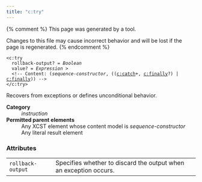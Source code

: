 ```yaml
---
title: "c:try"
---
```


{% comment %}
This page was generated by a tool.

Changes to this file may cause incorrect behavior and will be lost if
the page is regenerated.
{% endcomment %}

<div class="language-xml highlighter-rouge"><pre class="highlight element-syntax"><code><span class="nt">&lt;c:try</span>
  <span>rollback-output</span>? = <i title="One of the values &#34;yes&#34;, &#34;no&#34;, &#34;true&#34;, &#34;false&#34;, &#34;1&#34; or &#34;0&#34;.">Boolean</i>
  <span>value</span>? = <i title="Expression">Expression</i> &gt;
  &lt;!-- Content: (<span><i>sequence-constructor</i></span>, <span>(<span>(<span><a href="catch.html">c:catch</a>+</span>, <span><a href="finally.html">c:finally</a>?</span>)</span> | <a href="finally.html">c:finally</a>)</span>) --&gt;
<span class="nt">&lt;/c:try&gt;</span></code></pre></div>
<p>Recovers from exceptions or defines unconditional behavior.</p>
<dl>
   <dt><b>Category</b></dt>
   <dd><i>instruction</i></dd>
   <dt><b>Permitted parent elements</b></dt>
   <dd>Any XCST element whose content model is <i>sequence-constructor</i></dd>
   <dd>Any literal result element</dd>
</dl>
<h3 id="attributes">Attributes</h3>
<div class="table-responsive">
   <table>
      <tr>
         <td><code id="attr-rollback-output">rollback-output</code></td>
         <td>Specifies whether to discard the output when an exception occurs.</td>
      </tr>
   </table>
</div>